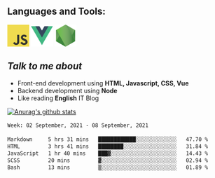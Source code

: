 ## **Languages and Tools:**      
<code><img height="50" src="https://raw.githubusercontent.com/github/explore/80688e429a7d4ef2fca1e82350fe8e3517d3494d/topics/javascript/javascript.png"></code>
<code><img height="50"  src="https://raw.githubusercontent.com/github/explore/80688e429a7d4ef2fca1e82350fe8e3517d3494d/topics/vue/vue.png"></code>
<code><img height="50"  src="https://raw.githubusercontent.com/github/explore/80688e429a7d4ef2fca1e82350fe8e3517d3494d/topics/nodejs/nodejs.png"></code>

## *Talk to me about*
- Front-end development using **HTML, Javascript, CSS, Vue**
- Backend development using **Node**
- Like reading **English** IT Blog    

[![Anurag's github stats](https://github-readme-stats.vercel.app/api?username=qdi5)](https://github.com/anuraghazra/github-readme-stats)    

<!--START_SECTION:waka-->
```text
Week: 02 September, 2021 - 08 September, 2021

Markdown     5 hrs 31 mins   ████████████░░░░░░░░░░░░░   47.70 % 
HTML         3 hrs 41 mins   ████████░░░░░░░░░░░░░░░░░   31.84 % 
JavaScript   1 hr 40 mins    ███▓░░░░░░░░░░░░░░░░░░░░░   14.43 % 
SCSS         20 mins         ▓░░░░░░░░░░░░░░░░░░░░░░░░   02.94 % 
Bash         13 mins         ▒░░░░░░░░░░░░░░░░░░░░░░░░   01.89 % 
```
<!--END_SECTION:waka-->
